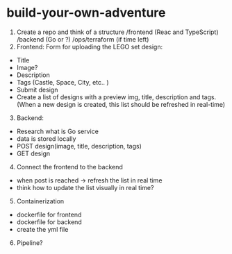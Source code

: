 # build-your-own-adventure
1. Create a repo and think of a structure 
  /frontend (Reac and TypeScript)
  /backend (Go or ?)
  /ops/terraform (if time left)
2. Frontend:
  Form for uploading the LEGO set design:
  - Title
  - Image?
  - Description
  - Tags (Castle, Space, City, etc.. )
  - Submit design
  - Create a list of designs with a preview img, title, description and tags. (When a new design is created, this list should be refreshed in real-time)
3. Backend:
  - Research what is Go service
  - data is stored locally
  - POST design(image, title, description, tags)
  - GET design
4. Connect the frontend to the backend
  - when post is reached -> refresh the list in real time
  - think how to update the list visually in real time?
5. Containerization
  - dockerfile for frontend
  - dockerfile for backend
  - create the yml file
6. Pipeline?
